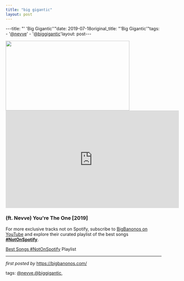 ```yaml
---
title: "big gigantic"
layout: post
---
```

---title: "' 'Big Gigantic''"date: 2019-07-18original_title: "'Big Gigantic'"tags:  - '[@nevve](/tags/nevve/)'  - '[@biggigantic](/tags/biggigantic/)'layout: post---<div class="separator" ><a href="https://edm.com/.image/ar_16:9%2Cc_fill%2Ccs_srgb%2Cg_faces:center%2Cq_auto:good%2Cw_768/MTY0ODY5NTgzMjUxOTczNDM0/big-gigantic.png" imageanchor="1"><img border="0" src="https://edm.com/.image/ar_16:9%2Cc_fill%2Ccs_srgb%2Cg_faces:center%2Cq_auto:good%2Cw_768/MTY0ODY5NTgzMjUxOTczNDM0/big-gigantic.png" width="400" height="225" data-original-width="768" data-original-height="432" /></a></div><iframe width="560" height="315" src="https://www.youtube.com/embed/videoseries?list=PLtuNtuTatqI0h4nnB42gSiJUniO3tdmzC" frameborder="0" allow="accelerometer; autoplay; encrypted-media; gyroscope; picture-in-picture" allowfullscreen></iframe><br /><h3>(ft. Nevve) You're The One [2019]</h3><!--Subscribe and Playlist Links--><div>    <p>For more exclusive tracks not on Spotify, subscribe to <a href="https://www.youtube.com/[@BigBanonos](/tags/BigBanonos/)" target="_blank">BigBanonos on YouTube</a> and explore their curated playlist of the best songs <strong>[#NotOnSpotify](/tags/NotOnSpotify/)</strong>.</p>    <p><a href="https://www.youtube.com/playlist?list=PLtuNtuTatqI0kFahUCbtbfenC_ET5O_tr" target="_blank">Best Songs [#NotOnSpotify](/tags/NotOnSpotify/) Playlist<br /></a></p></div><hr /><p><em>first posted by</em> <a href="https://bigbanonos.com/" rel="noopener" target="_new">https://bigbanonos.com/</a></p><p>tags: [@nevve](/tags/nevve/),[@biggigantic](/tags/biggigantic/),</p>